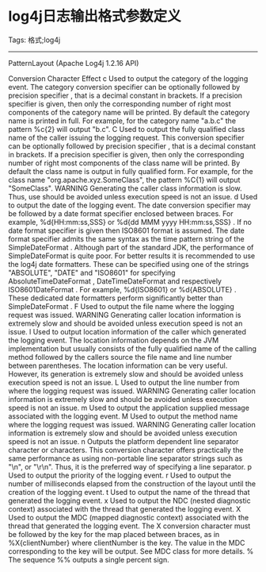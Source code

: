 # log4j日志输出格式参数定义
Tags: 格式;log4j

------

PatternLayout (Apache Log4j 1.2.16 API) 

 Conversion Character 
 Effect 
 c 
 Used to output the category of the logging event. The category conversion specifier can be optionally followed by precision specifier , that is a decimal constant in brackets.
 If a precision specifier is given, then only the corresponding number of right most components of the category name will be printed. By default the category name is printed in full. 
 For example, for the category name "a.b.c" the pattern %c{2} will output "b.c". 
  C 
 Used to output the fully qualified class name of the caller issuing the logging request. This conversion specifier can be optionally followed by precision specifier , that is a decimal constant in brackets.
 If a precision specifier is given, then only the corresponding number of right most components of the class name will be printed. By default the class name is output in fully qualified form. 
 For example, for the class name "org.apache.xyz.SomeClass", the pattern %C{1} will output "SomeClass". 
 WARNING Generating the caller class information is slow. Thus, use should be avoided unless execution speed is not an issue. 
  d 
 Used to output the date of the logging event. The date conversion specifier may be followed by a date format specifier enclosed between braces. For example, %d{HH:mm:ss,SSS} or %d{dd MMM yyyy HH:mm:ss,SSS} . If no date format specifier is given then ISO8601 format is assumed.
 The date format specifier admits the same syntax as the time pattern string of the  SimpleDateFormat . Although part of the standard JDK, the performance of SimpleDateFormat is quite poor. 
 For better results it is recommended to use the log4j date formatters. These can be specified using one of the strings "ABSOLUTE", "DATE" and "ISO8601" for specifying  AbsoluteTimeDateFormat ,  DateTimeDateFormat  and respectively  ISO8601DateFormat . For example, %d{ISO8601} or %d{ABSOLUTE} . 
 These dedicated date formatters perform significantly better than  SimpleDateFormat . 
  F 
 Used to output the file name where the logging request was issued.
 WARNING Generating caller location information is extremely slow and should be avoided unless execution speed is not an issue. 
  l 
 Used to output location information of the caller which generated the logging event.
 The location information depends on the JVM implementation but usually consists of the fully qualified name of the calling method followed by the callers source the file name and line number between parentheses. 
 The location information can be very useful. However, its generation is extremely slow and should be avoided unless execution speed is not an issue. 
  L 
 Used to output the line number from where the logging request was issued.
 WARNING Generating caller location information is extremely slow and should be avoided unless execution speed is not an issue. 
  m 
 Used to output the application supplied message associated with the logging event. 
 M 
 Used to output the method name where the logging request was issued.
 WARNING Generating caller location information is extremely slow and should be avoided unless execution speed is not an issue. 
  n 
 Outputs the platform dependent line separator character or characters.
 This conversion character offers practically the same performance as using non-portable line separator strings such as "\n", or "\r\n". Thus, it is the preferred way of specifying a line separator. 
  p 
 Used to output the priority of the logging event. 
 r 
 Used to output the number of milliseconds elapsed from the construction of the layout until the creation of the logging event. 
 t 
 Used to output the name of the thread that generated the logging event. 
 x 
 Used to output the NDC (nested diagnostic context) associated with the thread that generated the logging event. 
 X 
 Used to output the MDC (mapped diagnostic context) associated with the thread that generated the logging event. The X conversion character must be followed by the key for the map placed between braces, as in %X{clientNumber} where clientNumber is the key. The value in the MDC corresponding to the key will be output. 
 See  MDC  class for more details. 
  % 
 The sequence %% outputs a single percent sign.